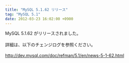 ```yaml
---
title: "MySQL 5.1.62 リリース"
tag: "MySQL 5.1"
date: 2012-03-23 16:02:00 +0900
---
```


MySQL 5.1.62 がリリースされました。<br>
<br>
詳細は、以下のチェンジログを参照ください。<br>
<br>
http://dev.mysql.com/doc/refman/5.1/en/news-5-1-62.html<br>
<br>
<br>
